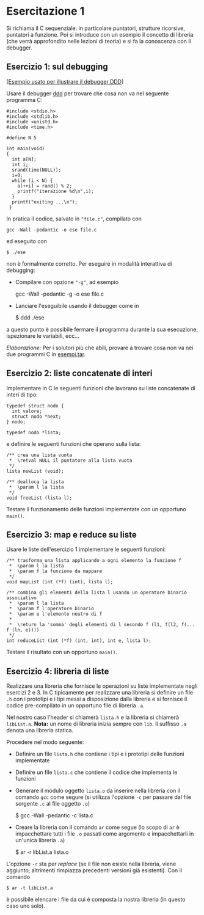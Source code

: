# Esercitazione 1 #

Si richiama il C sequenziale: in particolare puntatori, strutture ricorsive,
puntatori a funzione. Poi si introduce con un esempio il concetto di libreria
(che verrà approfondito nelle lezioni di teoria) e si fa la conoscenza con il
debugger.

## Esercizio 1: sul debugging ##

[[Esempio usato per illustrare il debugger DDD]](http://didawiki.cli.di.unipi.it/lib/exe/fetch.php/informatica/sol/laboratorio12/esercitazioni/esempio-ddd.tar)

Usare il debugger [ddd](http://www.gnu.org/software/ddd/manual) per trovare che
cosa non va nel seguente programma C:

    #include <stdio.h>
    #include <stdlib.h>
    #include <unistd.h>
    #include <time.h>
    
    #define N 5

    int main(void)
    {
      int a[N];
      int i;
      srand(time(NULL));
      i=0;
      while (i < N) {
        a[++i] = rand() % 2;
        printf("iterazione %d\n",i);
      } 
      printf("exiting ...\n"); 
     }

In pratica il codice, salvato in `"file.c"`, compilato con

    gcc -Wall -pedantic -o ese file.c

ed eseguito con

    $ ./ese

non è formalmente corretto. Per eseguire in modalità interattiva di debugging:

* Compilare con opzione `"-g"`, ad esempio

    gcc -Wall -pedantic -g -o ese file.c

* Lanciare l'eseguibile usando il debugger come in

    $ ddd ./ese

a questo punto è possibile fermare il programma durante la sua esecuzione,
ispezionare le variabili, ecc...

_Elaborazione:_ Per i solutori più che abili, provare a trovare cosa non va nei
due programmi C in
[esempi.tar](http://didawiki.cli.di.unipi.it/lib/exe/fetch.php/informatica/sol/laboratorio11/esercitazioni/esempi-debug.tar).

## Esercizio 2: liste concatenate di interi ##

Implementare in C le seguenti funzioni che lavorano su liste concatenate di
interi di tipo:

    typedef struct nodo {
      int valore;
      struct nodo *next;
    } nodo;

    typedef nodo *lista;

e definire le seguenti funzioni che operano sulla lista:

    /** crea una lista vuota
     *  \retval NULL il puntatore alla lista vuota
     */
    lista newList (void);

    /** dealloca la lista
     *  \param l la lista
     */
    void freeList (lista l);

Testare il funzionamento delle funzioni implementate con un opportuno `main()`.

## Esercizio 3: map e reduce su liste ##

Usare le liste dell'esercizio 1 implementare le seguenti funzioni:

    /** trasforma una lista applicando a ogni elemento la funzione f
     *  \param l la lista
     *  \param f la funzione da mappare
     */
    void mapList (int (*f) (int), lista l);

    /** combina gli elementi della lista l usando un operatore binario associativo
     *  \param l la lista
     *  \param f l'operatore binario
     *  \param e l'elemento neutro di f
     *
     *  \return la 'somma' degli elementi di l secondo f (l1, f(l2, f(... f (ln, e))))
     */
    int reduceList (int (*f) (int, int), int e, lista l);

Testare il risultato con un opportuno `main()`.

## Esercizio 4: libreria di liste ##

Realizzare una libreria che fornisce le operazioni su liste implementate negli
esercizi 2 e 3. In C tipicamente per realizzare una libreria si definire un
file `.h` con i prototipi e i tipi messi a disposizione dalla libreria e si
fornisce il codice pre-compilato in un opportuno file di libreria `.a`.

Nel nostro caso l'header si chiamerà `lista.h` e la libreria si chiamerà
`libList.a`. **Nota:** un nome di libreria inizia sempre con `lib`. Il
suffisso `.a` denota una libreria statica.

Procedere nel modo seguente:

* Definire un file `lista.h` che contiene i tipi e i prototipi delle funzioni implementate

* Definire un file `lista.c` che contiene il codice che implementa le funzioni

* Generare il modulo oggetto `lista.o` da inserire nella libreria con il comando `gcc` come segure (si utilizza l'opzione `-c` per passare dal file sorgente `.c` al file oggetto `.o`)

    $ gcc -Wall -pedantic -c lista.c

* Creare la libreria con il comando `ar` come segue (lo scopo di `ar` è impacchettare tutti i file `.o` passati come argomento e impacchettarli in un'unica libreria `.a`)

    $ ar -r libList.a lista.o

L'opzione `-r` sta per _replace_ (se il file non esiste nella libreria, viene
aggiunto; altrimenti rimpiazza precedenti versioni già esistenti). Con il
comando

    $ ar -t libList.a

è possibile elencare i file da cui è composta la nostra libreria (in questo
caso uno solo).
